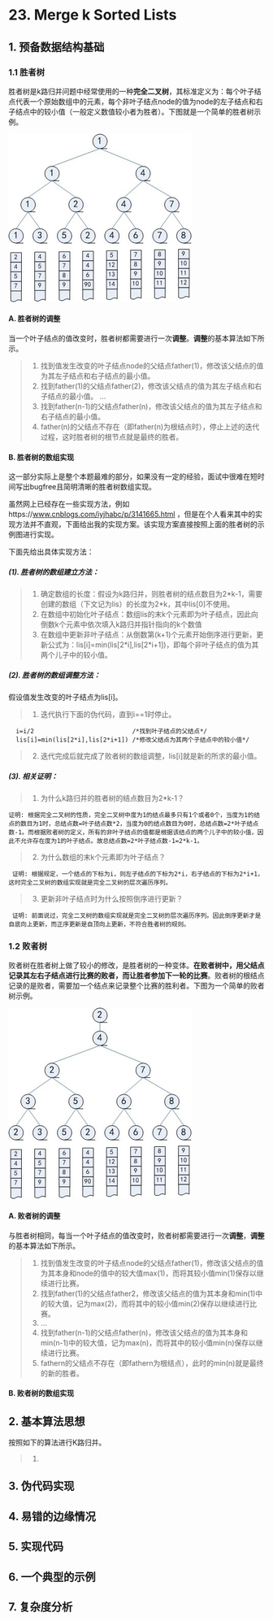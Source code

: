   # 23. Merge k Sorted Lists
 
  ## 1. 预备数据结构基础
 
  ### 1.1 胜者树
 
  胜者树是k路归并问题中经常使用的一种**完全二叉树**，其标准定义为：每个叶子结点代表一个原始数组中的元素，每个非叶子结点node的值为node的左子结点和右子结点中的较小值（一般定义数值较小者为胜者）。下图就是一个简单的胜者树示例。
  
  ![avatar](https://raw.githubusercontent.com/Happyxianyueveryday/Leetcode-Notebook/master/Linked%20List/23.%20Merge%20k%20Sorted%20Lists/1350310110_2414.jpg)
  
  #### A. 胜者树的调整
  当一个叶子结点的值改变时，胜者树都需要进行一次**调整**。**调整**的基本算法如下所示。
  
  > 1. 找到值发生改变的叶子结点node的父结点father(1)，修改该父结点的值为其左子结点和右子结点的最小值。
  > 2. 找到father(1)的父结点father(2)，修改该父结点的值为其左子结点和右子结点的最小值。
  > ...
  > 3. 找到father(n-1)的父结点father(n)，修改该父结点的值为其左子结点和右子结点的最小值。
  > 3. father(n)的父结点不存在（即father(n)为根结点时），停止上述的迭代过程，这时胜者树的根节点就是最终的胜者。
  
  #### B. 胜者树的数组实现
  这一部分实际上是整个本题最难的部分，如果没有一定的经验，面试中很难在短时间写出bugfree且简明清晰的胜者树数组实现。
  
  虽然网上已经存在一些实现方法，例如https://www.cnblogs.com/iyjhabc/p/3141665.html ，但是在个人看来其中的实现方法并不直观，下面给出我的实现方案。该实现方案直接按照上面的胜者树的示例图进行实现。
  
  下面先给出具体实现方法：
  
  ##### (1). 胜者树的数组建立方法：
  > 1. 确定数组的长度：假设为k路归并，则胜者树的结点数目为2\*k-1，需要创建的数组（下文记为lis）的长度为2\*k，其中lis\[0]不使用。
  > 2. 在数组中初始化叶子结点：数组lis的末k个元素即为叶子结点，因此向倒数k个元素中依次填入k路归并指针指向的k个数值
  > 3. 在数组中更新非叶子结点：从倒数第(k+1)个元素开始倒序进行更新，更新公式为：lis\[i]=min(lis\[2\*i],lis\[2\*i+1])，即每个非叶子结点的值为其两个儿子中的较小值。
  
  ##### (2). 胜者树的数组调整方法：
  假设值发生改变的叶子结点为lis\[i]。
  > 1. 迭代执行下面的伪代码，直到i==1时停止。
  
      i=i/2                           /*找到叶子结点的父结点*/
      lis[i]=min(lis[2*i],lis[2*i+1]) /*修改父结点为其两个子结点中的较小值*/   
      
  > 2. 迭代完成后就完成了败者树的数组调整，lis\[i]就是新的所求的最小值。
  
  ##### (3). 相关证明：
  > 1. 为什么k路归并的胜者树的结点数目为2\*k-1？
  
    证明: 根据完全二叉树的性质，完全二叉树中度为1的结点最多只有1个或者0个，当度为1的结点的数目为1时，总结点数=叶子结点数*2，当度为0的结点数目为0时，总结点数=2*叶子结点数-1。而根据败者树的定义，所有的非叶子结点的值都是根据该结点的两个儿子中的较小值，因此不允许存在度为1的叶子结点。故总结点数=2*叶子结点数-1=2*k-1。
  
  > 2. 为什么数组的末k个元素即为叶子结点？
  
     证明: 根据规定，一个结点的下标为i，则左子结点的下标为2*i，右子结点的下标为2*i+1，这时完全二叉树的数组实现就是完全二叉树的层次遍历序列。
  
  > 3. 更新非叶子结点时为什么按照倒序进行更新？
  
     证明: 前面说过，完全二叉树的数组实现就是完全二叉树的层次遍历序列。因此倒序更新才是自底向上更新，而正序更新是自顶向上更新，不符合胜者树的规则。
  
  
  
  
  ### 1.2 败者树
 
  败者树在胜者树上做了较小的修改，是胜者树的一种变体。**在败者树中，用父结点记录其左右子结点进行比赛的败者，而让胜者参加下一轮的比赛**。败者树的根结点记录的是败者，需要加一个结点来记录整个比赛的胜利者。下图为一个简单的败者树示例。
  
  ![avatar](https://raw.githubusercontent.com/Happyxianyueveryday/Leetcode-Notebook/master/Linked%20List/23.%20Merge%20k%20Sorted%20Lists/1350310705_4079.jpg)
  
  #### A. 败者树的调整
  与胜者树相同，每当一个叶子结点的值改变时，败者树都需要进行一次**调整**，**调整**的基本算法如下所示。
  > 1. 找到值发生改变的叶子结点node的父结点father(1)，修改该父结点的值为其本身和node的值中的较大值max(1)，而将其较小值min(1)保存以继续进行比赛。
  > 2. 找到father(1)的父结点father2，修改该父结点的值为其本身和min(1)中的较大值，记为max(2)，而将其中的较小值min(2)保存以继续进行比赛。
  > 3. ...
  > 4. 找到father(n-1)的父结点father(n)，修改该父结点的值为其本身和min(n-1)中的较大值，记为max(n)，而将其中的较小值min(n)保存以继续进行比赛。
  > 5. fathern的父结点不存在（即fathern为根结点），此时的min(n)就是最终的新的胜者。
  
  #### B. 败者树的数组实现
  
  
  ## 2. 基本算法思想
  按照如下的算法进行K路归并。
  
  > 1. 
  
  
  ## 3. 伪代码实现
  
  
  ## 4. 易错的边缘情况
  
  
  ## 5. 实现代码
  
  ## 6. 一个典型的示例
  
  ## 7. 复杂度分析
  
  
  
  
  
